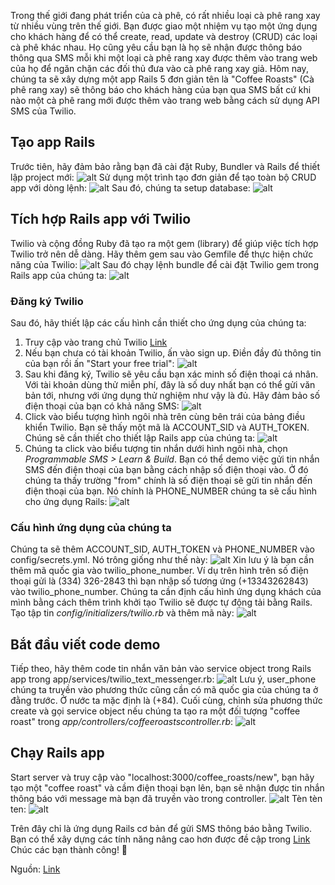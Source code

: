 Trong thế giới đang phát triển của cà phê, có rất nhiều loại cà phê rang xay từ nhiều vùng trên thế giới. Bạn được giao một nhiệm vụ tạo một ứng dụng cho khách hàng để có thể create, read, update và destroy (CRUD) các loại cà phê khác nhau. Họ cũng yêu cầu bạn là họ sẽ nhận được thông báo thông qua SMS mỗi khi một loại cà phê rang xay được thêm vào trang web của họ để ngăn chặn các đối thủ đưa vào cà phê rang xay giả.
Hôm nay, chúng ta sẽ xây dựng một app Rails 5 đơn giản tên là "Coffee Roasts" (Cà phê rang xay) sẽ thông báo cho khách hàng của bạn qua SMS bất cứ khi nào một cà phê rang mới được thêm vào trang web bằng cách sử dụng API SMS của Twilio.
## Tạo app Rails
Trước tiên, hãy đảm bảo rằng bạn đã cài đặt Ruby, Bundler và Rails để thiết lập project mới:
![alt](https://images.viblo.asia/f6ed1656-3790-47b2-8c75-15503e2a2f0c.png)
Sử dụng một trình tạo đơn giản để tạo toàn bộ CRUD app với dòng lệnh:
![alt](https://images.viblo.asia/8c2e3b36-8c83-41e4-93eb-29ba63538b82.png)
Sau đó, chúng ta setup database:
![alt](https://images.viblo.asia/e0c1ee62-cd11-4625-a4c1-1785d3d218ed.png)
## Tích hợp Rails app với Twilio
Twilio và cộng đồng Ruby đã tạo ra một gem (library) để giúp việc tích hợp Twilio trở nên dễ dàng. Hãy thêm gem sau vào Gemfile để thực hiện chức năng của Twilio:
![alt](https://images.viblo.asia/db8f4a51-ba83-42dd-a062-d1c40cbc7831.png)
Sau đó chạy lệnh bundle để cài đặt Twilio gem trong Rails app của chúng ta:
![alt](https://images.viblo.asia/c9a2a21e-2f24-40af-b967-2366bf25d805.png)
### Đăng ký Twilio
Sau đó, hãy thiết lập các cấu hình cần thiết cho ứng dụng của chúng ta:
1. Truy cập vào trang chủ Twilio [Link](https://www.twilio.com/console)
2.  Nếu bạn chưa có tài khoản Twilio, ấn vào sign up. Điền đầy đủ thông tin của bạn rồi ấn "Start your free trial":
![alt](https://images.viblo.asia/89a97a63-22ed-4e00-8cf0-626c69d25a66.png)
3. Sau khi đăng ký, Twilio sẽ yêu cầu bạn xác minh số điện thoại cá nhân. Với tài khoản dùng thử miễn phí, đây là số duy nhất bạn có thể gửi văn bản tới, nhưng với ứng dụng thử nghiệm như vậy là đủ. Hãy đảm bảo số điện thoại của bạn có khả năng SMS:
![alt](https://images.viblo.asia/c0eb849f-f937-4340-b87f-8bd5ab0d0d68.png)
4. Click vào biểu tượng hình ngôi nhà trên cùng bên trái của bảng điều khiển Twilio. Bạn sẽ thấy một mã là ACCOUNT_SID và AUTH_TOKEN. Chúng sẽ cần thiết cho thiết lập Rails app của chúng ta:
![alt](https://images.viblo.asia/56ef20ea-6f1d-4663-862e-f849f8c6f578.png)
5. Chúng ta click vào biểu tượng tin nhắn dưới hình ngôi nhà, chọn *Programmable SMS > Learn & Build*. Bạn có thể demo việc gửi tin nhắn SMS đến điện thoại của bạn bằng cách nhập số điện thoại vào. Ở đó chúng ta thấy trường "from" chính là số điện thoại sẽ gửi tin nhắn đến điện thoại của bạn. Nó chính là PHONE_NUMBER chúng ta sẽ cấu hình cho ứng dụng Rails:
![alt](https://images.viblo.asia/e9319d70-56b4-4433-8f0e-06eefb610e90.png)
### Cấu hình ứng dụng của chúng ta
Chúng ta sẽ thêm ACCOUNT_SID, AUTH_TOKEN và PHONE_NUMBER vào config/secrets.yml. Nó trông giống như thế này:
![alt](https://images.viblo.asia/9d9f3ffa-4f0f-4146-be81-9fccfd1c622b.png)
Xin lưu ý là bạn cần thêm mã quốc gia vào twilio_phone_number. Ví dụ trên hình trên số điện thoại gửi là (334) 326-2843 thì bạn nhập số tương ứng (+13343262843) vào twilio_phone_number.
Chúng ta cần định cấu hình ứng dụng khách của mình bằng cách thêm trình khởi tạo Twilio sẽ được tự động tải bằng Rails. Tạo tập tin *config/initializers/twilio.rb* và thêm mã này:
![alt](https://images.viblo.asia/ea104450-8681-4d26-a868-c34670c8296b.png)
## Bắt đầu viết code demo
Tiếp theo, hãy thêm code tin nhắn văn bản vào service object trong Rails app trong app/services/twilio_text_messenger.rb:
![alt](https://images.viblo.asia/b45e8f42-8321-4498-bce9-8186db3748be.png)
Lưu ý, user_phone chúng ta truyền vào phương thức cũng cần có mã quốc gia của chúng ta ở đằng trước. Ở nước ta mặc định là (+84).
Cuối cùng, chỉnh sửa phương thức create và gọi service object nếu chúng ta tạo ra một đối tượng "coffee roast" trong *app/controllers/coffeeroastscontroller.rb*:
![alt](https://images.viblo.asia/26b9df80-e519-4d88-b03d-9a59da037a20.png)
## Chạy Rails app
Start server và truy cập vào "localhost:3000/coffee_roasts/new", bạn hãy tạo một "coffee roast" và cầm điện thoại bạn lên, bạn sẽ nhận được tin nhắn thông báo với message mà bạn đã truyền vào trong controller. 
![alt](https://images.viblo.asia/7644c6fd-4809-41aa-b783-894b9451ef89.png)
Tèn tèn ten:
![alt](https://images.viblo.asia/336d935b-e9f0-4603-8019-4a04ef464f20.jpg)

Trên đây chỉ là ứng dụng Rails cơ bản để gửi SMS thông báo bằng Twilio. Bạn có thể xây dựng các tính năng nâng cao hơn được đề cập trong [Link](https://www.twilio.com/docs/)
Chúc các bạn thành công! :100:

Nguồn: [Link](https://www.twilio.com/blog/2017/12/send-sms-ruby-rails-5-coffee.html)